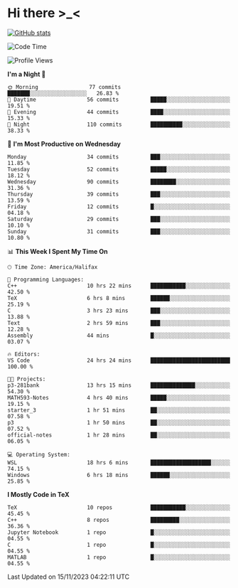 # Hi there \>_<

[![GitHub stats](https://github-readme-stats.vercel.app/api?username=ARessegetesStery&show_icons=true&theme=transparent)](https://github.com/anuraghazra/github-readme-stats)

<!--START_SECTION:waka-->
![Code Time](http://img.shields.io/badge/Code%20Time-495%20hrs%2040%20mins-blue)

![Profile Views](http://img.shields.io/badge/Profile%20Views-9-blue)

**I'm a Night 🦉** 

```text
🌞 Morning                77 commits          ███████░░░░░░░░░░░░░░░░░░   26.83 % 
🌆 Daytime                56 commits          █████░░░░░░░░░░░░░░░░░░░░   19.51 % 
🌃 Evening                44 commits          ████░░░░░░░░░░░░░░░░░░░░░   15.33 % 
🌙 Night                  110 commits         ██████████░░░░░░░░░░░░░░░   38.33 % 
```
📅 **I'm Most Productive on Wednesday** 

```text
Monday                   34 commits          ███░░░░░░░░░░░░░░░░░░░░░░   11.85 % 
Tuesday                  52 commits          █████░░░░░░░░░░░░░░░░░░░░   18.12 % 
Wednesday                90 commits          ████████░░░░░░░░░░░░░░░░░   31.36 % 
Thursday                 39 commits          ███░░░░░░░░░░░░░░░░░░░░░░   13.59 % 
Friday                   12 commits          █░░░░░░░░░░░░░░░░░░░░░░░░   04.18 % 
Saturday                 29 commits          ███░░░░░░░░░░░░░░░░░░░░░░   10.10 % 
Sunday                   31 commits          ███░░░░░░░░░░░░░░░░░░░░░░   10.80 % 
```


📊 **This Week I Spent My Time On** 

```text
🕑︎ Time Zone: America/Halifax

💬 Programming Languages: 
C++                      10 hrs 22 mins      ███████████░░░░░░░░░░░░░░   42.50 % 
TeX                      6 hrs 8 mins        ██████░░░░░░░░░░░░░░░░░░░   25.19 % 
C                        3 hrs 23 mins       ███░░░░░░░░░░░░░░░░░░░░░░   13.88 % 
Text                     2 hrs 59 mins       ███░░░░░░░░░░░░░░░░░░░░░░   12.28 % 
Assembly                 44 mins             █░░░░░░░░░░░░░░░░░░░░░░░░   03.07 % 

🔥 Editors: 
VS Code                  24 hrs 24 mins      █████████████████████████   100.00 % 

🐱‍💻 Projects: 
p3-281bank               13 hrs 15 mins      ██████████████░░░░░░░░░░░   54.30 % 
MATH593-Notes            4 hrs 40 mins       █████░░░░░░░░░░░░░░░░░░░░   19.15 % 
starter_3                1 hr 51 mins        ██░░░░░░░░░░░░░░░░░░░░░░░   07.58 % 
p3                       1 hr 50 mins        ██░░░░░░░░░░░░░░░░░░░░░░░   07.52 % 
official-notes           1 hr 28 mins        ██░░░░░░░░░░░░░░░░░░░░░░░   06.05 % 

💻 Operating System: 
WSL                      18 hrs 6 mins       ███████████████████░░░░░░   74.15 % 
Windows                  6 hrs 18 mins       ██████░░░░░░░░░░░░░░░░░░░   25.85 % 
```

**I Mostly Code in TeX** 

```text
TeX                      10 repos            ███████████░░░░░░░░░░░░░░   45.45 % 
C++                      8 repos             █████████░░░░░░░░░░░░░░░░   36.36 % 
Jupyter Notebook         1 repo              █░░░░░░░░░░░░░░░░░░░░░░░░   04.55 % 
C                        1 repo              █░░░░░░░░░░░░░░░░░░░░░░░░   04.55 % 
MATLAB                   1 repo              █░░░░░░░░░░░░░░░░░░░░░░░░   04.55 % 
```




 Last Updated on 15/11/2023 04:22:11 UTC
<!--END_SECTION:waka-->
